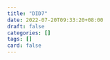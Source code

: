 ```yaml
---
title: "DID7"
date: 2022-07-20T09:33:20+08:00
draft: false
categories: []
tags: []
card: false
---
```


<!-- 这部分是主页的 `内容` 🌻 -->
<!-- 前无古人，后无来者。千年以降，万古流芳。 -->

<!-- 法于阴阳，合于术数。食饮有节，起居有常。 -->

<!-- 恬淡虚无，真气从之，精神内守，病安从来？ -->